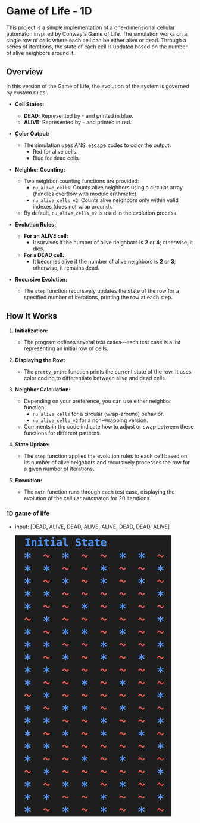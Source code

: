 # Game of Life - 1D

This project is a simple implementation of a one-dimensional cellular automaton inspired by Conway's Game of Life. The simulation works on a single row of cells where each cell can be either alive or dead. Through a series of iterations, the state of each cell is updated based on the number of alive neighbors around it.

## Overview

In this version of the Game of Life, the evolution of the system is governed by custom rules:

- **Cell States:**
  - **DEAD**: Represented by `*` and printed in blue.
  - **ALIVE**: Represented by `~` and printed in red.

- **Color Output:**
  - The simulation uses ANSI escape codes to color the output:
    - Red for alive cells.
    - Blue for dead cells.

- **Neighbor Counting:**
  - Two neighbor counting functions are provided:
    - `nu_alive_cells`: Counts alive neighbors using a circular array (handles overflow with modulo arithmetic).
    - `nu_alive_cells_v2`: Counts alive neighbors only within valid indexes (does not wrap around).
  - By default, `nu_alive_cells_v2` is used in the evolution process.

- **Evolution Rules:**
  - **For an ALIVE cell:**
    - It survives if the number of alive neighbors is **2** or **4**; otherwise, it dies.
  - **For a DEAD cell:**
    - It becomes alive if the number of alive neighbors is **2** or **3**; otherwise, it remains dead.
    
- **Recursive Evolution:**
  - The `step` function recursively updates the state of the row for a specified number of iterations, printing the row at each step.

## How It Works

1. **Initialization:**
   - The program defines several test cases—each test case is a list representing an initial row of cells.

2. **Displaying the Row:**
   - The `pretty_print` function prints the current state of the row. It uses color coding to differentiate between alive and dead cells.

3. **Neighbor Calculation:**
   - Depending on your preference, you can use either neighbor function:
     - `nu_alive_cells` for a circular (wrap-around) behavior.
     - `nu_alive_cells_v2` for a non-wrapping version.
   - Comments in the code indicate how to adjust or swap between these functions for different patterns.

4. **State Update:**
   - The `step` function applies the evolution rules to each cell based on its number of alive neighbors and recursively processes the row for a given number of iterations.

5. **Execution:**
   - The `main` function runs through each test case, displaying the evolution of the cellular automaton for 20 iterations.

### 1D game of life
- input: [DEAD, ALIVE, DEAD, ALIVE, ALIVE, DEAD, DEAD, ALIVE]
  
	![Game of Life](../../imgs_for_readme/game_of_life/gameoflife.png)